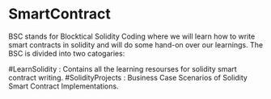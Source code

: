 # SmartContract

BSC stands for Blocktical Solidity Coding where we will learn how to write smart contracts in solidity and will do some hand-on over our learnings. The BSC is divided into two catogaries:
    
#LearnSolidity : Contains all the learning resourses for solidity smart contract writing.
#SolidityProjects : Business Case Scenarios of Solidity Smart Contract Implementations.
